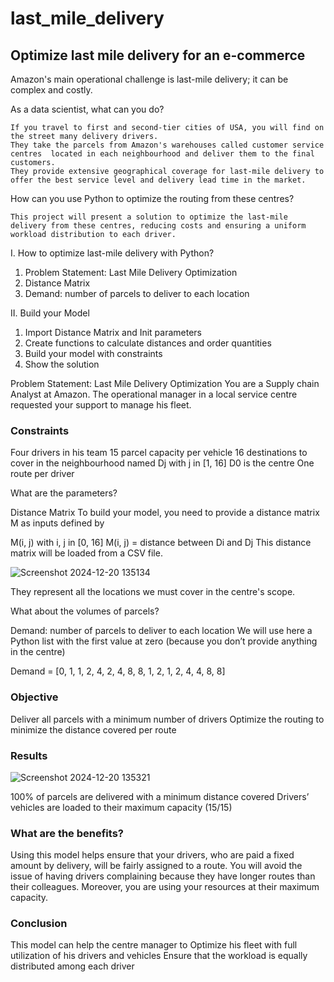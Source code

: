 # last_mile_delivery
## Optimize last mile delivery for an e-commerce

  Amazon's main operational challenge is last-mile delivery; it can be complex and costly.

  As a data scientist, what can you do?

    If you travel to first and second-tier cities of USA, you will find on the street many delivery drivers.
    They take the parcels from Amazon's warehouses called customer service centres  located in each neighbourhood and deliver them to the final customers.
    They provide extensive geographical coverage for last-mile delivery to offer the best service level and delivery lead time in the market.

  How can you use Python to optimize the routing from these centres?

    This project will present a solution to optimize the last-mile delivery from these centres, reducing costs and ensuring a uniform workload distribution to each driver.

I. How to optimize last-mile delivery with Python?
  1. Problem Statement: Last Mile Delivery Optimization
  2. Distance Matrix
  3. Demand: number of parcels to deliver to each location
     
II. Build your Model
  1. Import Distance Matrix and Init parameters
  2. Create functions to calculate distances and order quantities
  3. Build your model with constraints
  4. Show the solution


  Problem Statement: Last Mile Delivery Optimization
    You are a Supply chain Analyst at Amazon.
    The operational manager in a local service centre requested your support to manage his fleet.

### Constraints
  Four drivers in his team
  15 parcel capacity per vehicle
  16 destinations to cover in the neighbourhood named Dj with j in [1, 16]
  D0 is the centre
  One route per driver

What are the parameters?

  Distance Matrix
  To build your model, you need to provide a distance matrix M as inputs defined by

  M(i, j) with i, j in [0, 16]
  M(i, j) = distance between Di and Dj
  This distance matrix will be loaded from a CSV file.

  ![Screenshot 2024-12-20 135134](https://github.com/user-attachments/assets/4c9f4867-7c2f-4547-b1e4-5c4b3bf6b2ab)


  They represent all the locations we must cover in the centre's scope.

What about the volumes of parcels?

  Demand: number of parcels to deliver to each location
  We will use here a Python list with the first value at zero (because you don’t provide anything in the centre)

  Demand = [0, 1, 1, 2, 4, 2, 4, 8, 8, 1, 2, 1, 2, 4, 4, 8, 8]



### Objective

  Deliver all parcels with a minimum number of drivers
  Optimize the routing to minimize the distance covered per route


### Results

  ![Screenshot 2024-12-20 135321](https://github.com/user-attachments/assets/e5e9f873-8000-4dc9-803d-c6994d0be325)



  100% of parcels are delivered with a minimum distance covered
  Drivers’ vehicles are loaded to their maximum capacity (15/15)


### What are the benefits?

  Using this model helps ensure that your drivers, who are paid a fixed amount by delivery, will be fairly assigned to a route.
  You will avoid the issue of having drivers complaining because they have longer routes than their colleagues.
  Moreover, you are using your resources at their maximum capacity.


### Conclusion

  This model can help the centre manager to
  Optimize his fleet with full utilization of his drivers and vehicles
  Ensure that the workload is equally distributed among each driver
